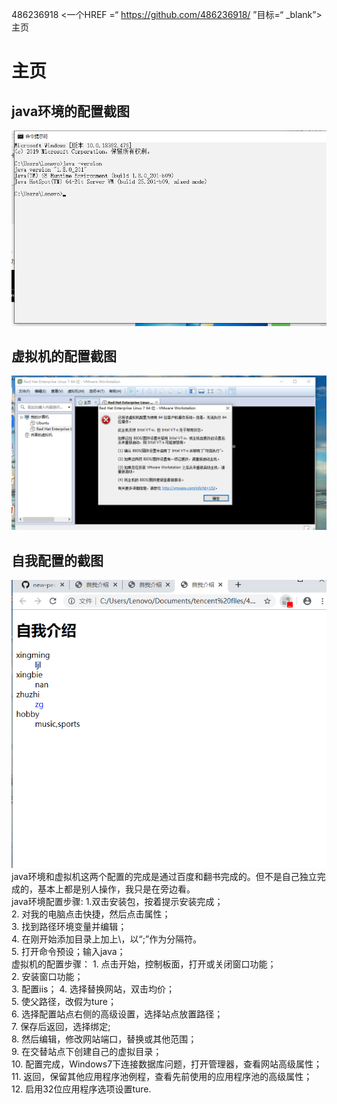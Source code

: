 486236918 <一个HREF =“ https://github.com/486236918/ ”目标=“ _blank”>主页</a>
# 主页
## java环境的配置截图
![image](https://github.com/486236918/new-people/blob/master/19638ljl/QQ%E5%9B%BE%E7%89%8720191126234237.png)
## 虚拟机的配置截图
![image](https://github.com/486236918/new-people/blob/master/19638ljl/QQ%E5%9B%BE%E7%89%8720191126220133.png)
## 自我配置的截图
![image](https://github.com/486236918/new-people/blob/master/19638ljl/QQ%E5%9B%BE%E7%89%8720191128194155.png)  
    java环境和虚拟机这两个配置的完成是通过百度和翻书完成的。但不是自己独立完成的，基本上都是别人操作，我只是在旁边看。  
    java环境配置步骤:  1.双击安装包，按着提示安装完成；  
                    2. 对我的电脑点击快捷，然后点击属性；  
                    3. 找到路径环境变量并编辑；   
                    4. 在刚开始添加目录上加上\，以“;”作为分隔符。  
                    5. 打开命令预设；输入java；  
虚拟机的配置步骤：  1. 点击开始，控制板面，打开或关闭窗口功能；  
                2. 安装窗口功能；  
                3. 配置iis； 
                4. 选择替换网站，双击均价；  
                5. 使父路径，改假为ture；  
                6. 选择配置站点右侧的高级设置，选择站点放置路径；   
                7. 保存后返回，选择绑定;  
                8. 然后编辑，修改网站端口，替换或其他范围；  
                9. 在交替站点下创建自己的虚拟目录；   
                10. 配置完成，Windows7下连接数据库问题，打开管理器，查看网站高级属性；  
                11. 返回，保留其他应用程序池例程，查看先前使用的应用程序池的高级属性；  
                12. 启用32位应用程序选项设置ture.  





